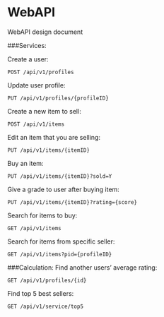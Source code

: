 # WebAPI
WebAPI design document


###Services:

Create a user: 
```
POST /api/v1/profiles
```
Update user profile: 
```
PUT /api/v1/profiles/{profileID}
```
Create a new item to sell:  
```
POST /api/v1/items
```
Edit an item that you are selling:  
```
PUT /api/v1/items/{itemID}
```
Buy an item:  
```
PUT /api/v1/items/{itemID}?sold=Y
```
Give a grade to user after buying item: 
```
PUT /api/v1/items/{itemID}?rating={score}
```
Search for items to buy: 
```
GET /api/v1/items
```
Search for items from specific seller: 
```
GET /api/v1/items?pid={profileID}
```

###Calculation:
Find another users’ average rating: 
```
GET /api/v1/profiles/{id}
```
Find top 5 best sellers: 
```
GET /api/v1/service/top5
```
